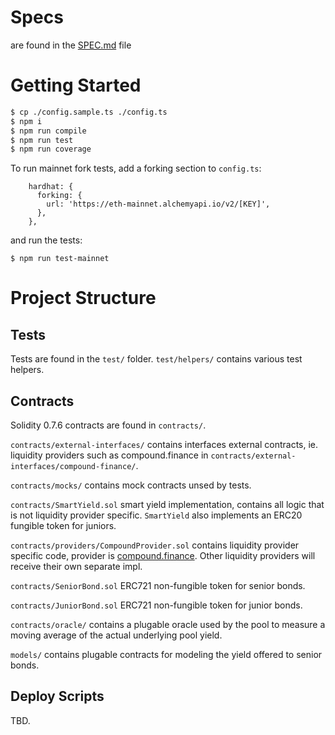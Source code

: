 # Specs

are found in the [SPEC.md](./SPEC.md) file

# Getting Started

```bash
$ cp ./config.sample.ts ./config.ts
$ npm i
$ npm run compile
$ npm run test
$ npm run coverage
```

To run mainnet fork tests, add a forking section to `config.ts`:
```
    hardhat: {
      forking: {
        url: 'https://eth-mainnet.alchemyapi.io/v2/[KEY]',
      },
    },
```

and run the tests:
```
$ npm run test-mainnet
```

# Project Structure

## Tests

Tests are found in the `test/` folder. `test/helpers/` contains various test helpers.

## Contracts

Solidity 0.7.6 contracts are found in `contracts/`.

`contracts/external-interfaces/` contains interfaces external contracts, ie. liquidity providers such as compound.finance in `contracts/external-interfaces/compound-finance/`.

`contracts/mocks/` contains mock contracts unsed by tests.

`contracts/SmartYield.sol` smart yield implementation, contains all logic that is not liquidity provider specific. `SmartYield` also implements an ERC20 fungible token for juniors.

`contracts/providers/CompoundProvider.sol` contains liquidity provider specific code, provider is [compound.finance](http://compound.finance/). Other liquidity providers will receive their own separate impl.

`contracts/SeniorBond.sol` ERC721 non-fungible token for senior bonds.

`contracts/JuniorBond.sol` ERC721 non-fungible token for junior bonds.

`contracts/oracle/` contains a plugable oracle used by the pool to measure a moving average of the actual underlying pool yield.

`models/` contains plugable contracts for modeling the yield offered to senior bonds.

## Deploy Scripts

TBD.
